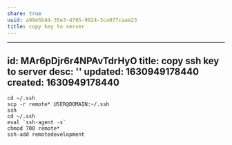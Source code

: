```yaml
---
share: true
uuid: a99e5b44-35e3-4795-9924-3ca077caae23
title: copy key to server
---
```

---
id: MAr6pDjr6r4NPAvTdrHyO
title: copy ssh key to server
desc: ''
updated: 1630949178440
created: 1630949178440
---

```
cd ~/.ssh
scp -r remote* USER@DOMAIN:~/.ssh
ssh 
cd ~/.ssh
eval `ssh-agent -s`
chmod 700 remote*
ssh-add remotedevelopment
```